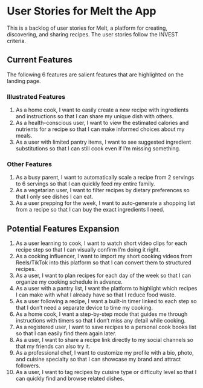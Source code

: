 # User Stories for Melt the App

This is a backlog of user stories for Melt, a platform for creating, discovering, and sharing recipes. The user stories follow the INVEST criteria.

## Current Features

The following 6 features are salient features that are highlighted on the landing page.

### Illustrated Features
1. As a home cook, I want to easily create a new recipe with ingredients and instructions so that I can share my unique dish with others.
2. As a health-conscious user, I want to view the estimated calories and nutrients for a recipe so that I can make informed choices about my meals.
3. As a user with limited pantry items, I want to see suggested ingredient substitutions so that I can still cook even if I’m missing something.

### Other Features

1. As a busy parent, I want to automatically scale a recipe from 2 servings to 6 servings so that I can quickly feed my entire family.
2. As a vegetarian user, I want to filter recipes by dietary preferences so that I only see dishes I can eat.
3. As a user prepping for the week, I want to auto-generate a shopping list from a recipe so that I can buy the exact ingredients I need.

## Potential Features Expansion

1. As a user learning to cook, I want to watch short video clips for each recipe step so that I can visually confirm I’m doing it right.
2. As a cooking influencer, I want to import my short cooking videos from Reels/TikTok into this platform so that I can convert them to structured recipes.
3. As a user, I want to plan recipes for each day of the week so that I can organize my cooking schedule in advance.
4. As a user with a pantry list, I want the platform to highlight which recipes I can make with what I already have so that I reduce food waste.
5. As a user following a recipe, I want a built-in timer linked to each step so that I don’t need a separate device to time my cooking.
6. As a home cook, I want a step-by-step mode that guides me through instructions with timers so that I don’t miss any detail while cooking.
7. As a registered user, I want to save recipes to a personal cook books list so that I can easily find them again later.
8. As a user, I want to share a recipe link directly to my social channels so that my friends can also try it.
9. As a professional chef, I want to customize my profile with a bio, photo, and cuisine specialty so that I can showcase my brand and attract followers.
10. As a user, I want to tag recipes by cuisine type or difficulty level so that I can quickly find and browse related dishes.
